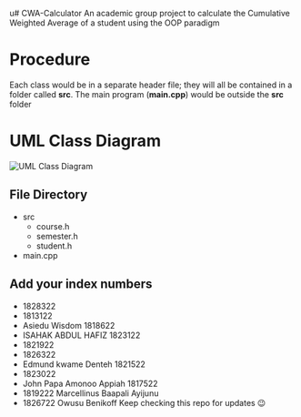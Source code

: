 u# CWA-Calculator
An academic group project to calculate the Cumulative Weighted Average of a student using the OOP paradigm 

# Procedure
Each class would be in a separate header file; they will all be contained in a folder called **src**.
The main program (**main.cpp**) would be outside the **src** folder

# UML Class Diagram
![UML Class Diagram](https://github.com/MrRyt247/CWA-Calculator/blob/main/CWA%20UML.jpg)

## File Directory
- src
  - course.h
  - semester.h
  - student.h
- main.cpp

## Add your index numbers
- 1828322
- 1813122
- Asiedu Wisdom 1818622
- ISAHAK ABDUL HAFIZ             1823122
- 1821922
- 1826322
- Edmund kwame Denteh 1821522
- 1823022
- John Papa Amonoo Appiah 1817522
- 1819222 Marcellinus Baapali Ayijunu
- 1826722 Owusu Benikoff
Keep checking this repo for updates 😉

